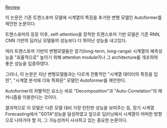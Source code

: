 
[Review](https://seollane22.tistory.com/22)


이 논문은 기존 트랜스포머 모델에 시계열의 특징을 추가한 변형 모델인 Autoformer를 제안한 논문이다.

트랜스포머의 등장 이후, self-attention을 장착한 트랜스포머 기반 모델은 기존 RNN, CNN 기반의 딥러닝 모델들의 성능보다 더 뛰어난 성능을 내고있다.

여러 트랜스포머 기반의 변형모델들은 장기(long-term, long-range) 시계열의 예측성능을 "효율적으로" 높이기 위해 attention module이나 그 architecture를 개조하여 좋은 성능을 입증하였다.



그러나, 이 논문은 지난 변형모델들과는 다르게 전통적인 "시계열 데이터의 특징을 입힌", "시계열 분석에 더욱 특화된" 모델인 Autoformer를 제안한다.

Autoformer의 차별적인 요소는 바로 "Decomposition"과 "Auto-Correlation"의 매커니즘을 이용한다는 것이다.



결과적으로 이 모델은 다른 모델 대비 가장 탄탄한 성능을 보여주는 등, 장기 시계열 Forecasting에서 "SOTA"성능을 달성하였고 앞으로 딥러닝에서 시계열이 어떠한 방향으로 나아가야 할 지, 그 가능성까지 시사하고 있는 중요한 논문이다. 
